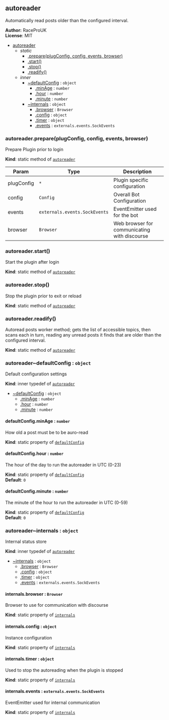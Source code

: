 <a name="module_autoreader"></a>
## autoreader
Automatically read posts older than the configured interval.

**Author:** RaceProUK  
**License**: MIT  

* [autoreader](#module_autoreader)
  * _static_
    * [.prepare(plugConfig, config, events, browser)](#module_autoreader.prepare)
    * [.start()](#module_autoreader.start)
    * [.stop()](#module_autoreader.stop)
    * [.readify()](#module_autoreader.readify)
  * _inner_
    * [~defaultConfig](#module_autoreader..defaultConfig) : <code>object</code>
      * [.minAge](#module_autoreader..defaultConfig.minAge) : <code>number</code>
      * [.hour](#module_autoreader..defaultConfig.hour) : <code>number</code>
      * [.minute](#module_autoreader..defaultConfig.minute) : <code>number</code>
    * [~internals](#module_autoreader..internals) : <code>object</code>
      * [.browser](#module_autoreader..internals.browser) : <code>Browser</code>
      * [.config](#module_autoreader..internals.config) : <code>object</code>
      * [.timer](#module_autoreader..internals.timer) : <code>object</code>
      * [.events](#module_autoreader..internals.events) : <code>externals.events.SockEvents</code>

<a name="module_autoreader.prepare"></a>
### autoreader.prepare(plugConfig, config, events, browser)
Prepare Plugin prior to login

**Kind**: static method of <code>[autoreader](#module_autoreader)</code>  

| Param | Type | Description |
| --- | --- | --- |
| plugConfig | <code>\*</code> | Plugin specific configuration |
| config | <code>Config</code> | Overall Bot Configuration |
| events | <code>externals.events.SockEvents</code> | EventEmitter used for the bot |
| browser | <code>Browser</code> | Web browser for communicating with discourse |

<a name="module_autoreader.start"></a>
### autoreader.start()
Start the plugin after login

**Kind**: static method of <code>[autoreader](#module_autoreader)</code>  
<a name="module_autoreader.stop"></a>
### autoreader.stop()
Stop the plugin prior to exit or reload

**Kind**: static method of <code>[autoreader](#module_autoreader)</code>  
<a name="module_autoreader.readify"></a>
### autoreader.readify()
Autoread posts worker method; gets the list of accessible topics, then scans each in turn,
reading any unread posts it finds that are older than the configured interval.

**Kind**: static method of <code>[autoreader](#module_autoreader)</code>  
<a name="module_autoreader..defaultConfig"></a>
### autoreader~defaultConfig : <code>object</code>
Default configuration settings

**Kind**: inner typedef of <code>[autoreader](#module_autoreader)</code>  

  * [~defaultConfig](#module_autoreader..defaultConfig) : <code>object</code>
    * [.minAge](#module_autoreader..defaultConfig.minAge) : <code>number</code>
    * [.hour](#module_autoreader..defaultConfig.hour) : <code>number</code>
    * [.minute](#module_autoreader..defaultConfig.minute) : <code>number</code>

<a name="module_autoreader..defaultConfig.minAge"></a>
#### defaultConfig.minAge : <code>number</code>
How old a post must be to be auro-read

**Kind**: static property of <code>[defaultConfig](#module_autoreader..defaultConfig)</code>  
<a name="module_autoreader..defaultConfig.hour"></a>
#### defaultConfig.hour : <code>number</code>
The hour of the day to run the autoreader in UTC (0-23)

**Kind**: static property of <code>[defaultConfig](#module_autoreader..defaultConfig)</code>  
**Default**: <code>0</code>  
<a name="module_autoreader..defaultConfig.minute"></a>
#### defaultConfig.minute : <code>number</code>
The minute of the hour to run the autoreader in UTC (0-59)

**Kind**: static property of <code>[defaultConfig](#module_autoreader..defaultConfig)</code>  
**Default**: <code>0</code>  
<a name="module_autoreader..internals"></a>
### autoreader~internals : <code>object</code>
Internal status store

**Kind**: inner typedef of <code>[autoreader](#module_autoreader)</code>  

  * [~internals](#module_autoreader..internals) : <code>object</code>
    * [.browser](#module_autoreader..internals.browser) : <code>Browser</code>
    * [.config](#module_autoreader..internals.config) : <code>object</code>
    * [.timer](#module_autoreader..internals.timer) : <code>object</code>
    * [.events](#module_autoreader..internals.events) : <code>externals.events.SockEvents</code>

<a name="module_autoreader..internals.browser"></a>
#### internals.browser : <code>Browser</code>
Browser to use for communication with discourse

**Kind**: static property of <code>[internals](#module_autoreader..internals)</code>  
<a name="module_autoreader..internals.config"></a>
#### internals.config : <code>object</code>
Instance configuration

**Kind**: static property of <code>[internals](#module_autoreader..internals)</code>  
<a name="module_autoreader..internals.timer"></a>
#### internals.timer : <code>object</code>
Used to stop the autoreading when the plugin is stopped

**Kind**: static property of <code>[internals](#module_autoreader..internals)</code>  
<a name="module_autoreader..internals.events"></a>
#### internals.events : <code>externals.events.SockEvents</code>
EventEmitter used for internal communication

**Kind**: static property of <code>[internals](#module_autoreader..internals)</code>  

